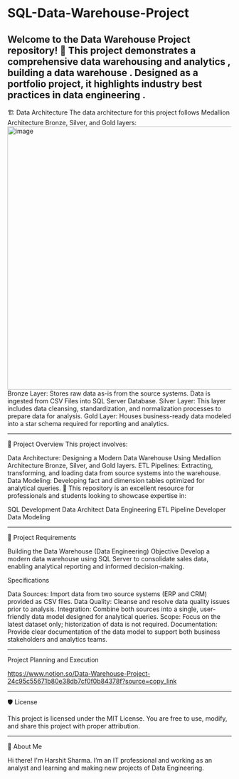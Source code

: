 # SQL-Data-Warehouse-Project
Welcome to the Data Warehouse Project repository! 🚀
This project demonstrates a comprehensive data warehousing and analytics , building a data warehouse . Designed as a portfolio project, it highlights industry best practices in data engineering .
-----------------------------------------------------------------------------------------------------------------------------------------------------------------------------
🏗️ Data Architecture
The data architecture for this project follows Medallion Architecture Bronze, Silver, and Gold layers:
<img width="1156" height="592" alt="image" src="https://github.com/user-attachments/assets/fe28c730-8b0d-4d2d-a460-223f09cda87c" />
Bronze Layer: Stores raw data as-is from the source systems. Data is ingested from CSV Files into SQL Server Database.
Silver Layer: This layer includes data cleansing, standardization, and normalization processes to prepare data for analysis.
Gold Layer: Houses business-ready data modeled into a star schema required for reporting and analytics.

-----------------------------------------------------------------------------------------------------------------------------------------------------------------------------

📖 Project Overview
This project involves:

Data Architecture: Designing a Modern Data Warehouse Using Medallion Architecture Bronze, Silver, and Gold layers.
ETL Pipelines: Extracting, transforming, and loading data from source systems into the warehouse.
Data Modeling: Developing fact and dimension tables optimized for analytical queries.
🎯 This repository is an excellent resource for professionals and students looking to showcase expertise in:

SQL Development
Data Architect
Data Engineering
ETL Pipeline Developer
Data Modeling

-----------------------------------------------------------------------------------------------------------------------------------------------------------------------------

🚀 Project Requirements

Building the Data Warehouse (Data Engineering)
Objective
Develop a modern data warehouse using SQL Server to consolidate sales data, enabling analytical reporting and informed decision-making.

Specifications

Data Sources: Import data from two source systems (ERP and CRM) provided as CSV files.
Data Quality: Cleanse and resolve data quality issues prior to analysis.
Integration: Combine both sources into a single, user-friendly data model designed for analytical queries.
Scope: Focus on the latest dataset only; historization of data is not required.
Documentation: Provide clear documentation of the data model to support both business stakeholders and analytics teams.

----------------------------------------------------------------------------------------------------------------------------------------------------------------------------

Project Planning and Execution 

https://www.notion.so/Data-Warehouse-Project-24c95c55671b80e38db7cf0f0b84378f?source=copy_link

-----------------------------------------------------------------------------------------------------------------------------------------------------------------------------

🛡️ License

This project is licensed under the MIT License. You are free to use, modify, and share this project with proper attribution.

-----------------------------------------------------------------------------------------------------------------------------------------------------------------------------

🌟 About Me

Hi there! I'm Harshit Sharma. I’m an IT professional and working as an analyst and learning and making new projects of Data Engineering.


